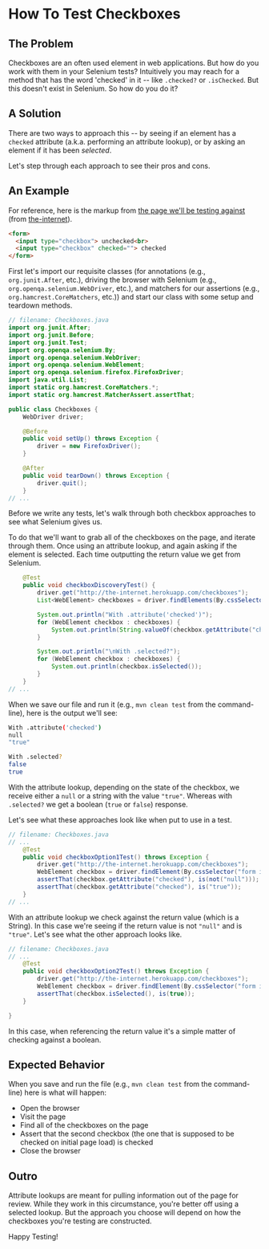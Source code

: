 # How To Test Checkboxes

## The Problem

Checkboxes are an often used element in web applications. But how do you work with them in your Selenium tests? Intuitively you may reach for a method that has the word 'checked' in it -- like `.checked?` or `.isChecked`. But this doesn't exist in Selenium. So how do you do it?

## A Solution

There are two ways to approach this -- by seeing if an element has a `checked` attribute (a.k.a. performing an attribute lookup), or by asking an element if it has been _selected_.

Let's step through each approach to see their pros and cons.

## An Example

For reference, here is the markup from [the page we'll be testing against](http://the-internet.herokuapp.com/checkboxes) (from [the-internet](https://github.com/tourdedave/the-internet)).

```html
<form>
  <input type="checkbox"> unchecked<br>
  <input type="checkbox" checked=""> checked
</form>
```

First let's import our requisite classes (for annotations (e.g., `org.junit.After`, etc.), driving the browser with Selenium (e.g., `org.openqa.selenium.WebDriver`, etc.), and matchers for our assertions (e.g., `org.hamcrest.CoreMatchers`, etc.)) and start our class with some setup and teardown methods.

```java
// filename: Checkboxes.java
import org.junit.After;
import org.junit.Before;
import org.junit.Test;
import org.openqa.selenium.By;
import org.openqa.selenium.WebDriver;
import org.openqa.selenium.WebElement;
import org.openqa.selenium.firefox.FirefoxDriver;
import java.util.List;
import static org.hamcrest.CoreMatchers.*;
import static org.hamcrest.MatcherAssert.assertThat;

public class Checkboxes {
    WebDriver driver;

    @Before
    public void setUp() throws Exception {
        driver = new FirefoxDriver();
    }

    @After
    public void tearDown() throws Exception {
        driver.quit();
    }
// ...
```

Before we write any tests, let's walk through both checkbox approaches to see what Selenium gives us.

To do that we'll want to grab all of the checkboxes on the page, and iterate through them. Once using an attribute lookup, and again asking if the element is selected. Each time outputting the return value we get from Selenium.

```java
    @Test
    public void checkboxDiscoveryTest() {
        driver.get("http://the-internet.herokuapp.com/checkboxes");
        List<WebElement> checkboxes = driver.findElements(By.cssSelector("input[type=\"checkbox\"]"));

        System.out.println("With .attribute('checked')");
        for (WebElement checkbox : checkboxes) {
            System.out.println(String.valueOf(checkbox.getAttribute("checked")));
        }

        System.out.println("\nWith .selected?");
        for (WebElement checkbox : checkboxes) {
            System.out.println(checkbox.isSelected());
        }
    }
// ...
```

When we save our file and run it (e.g., `mvn clean test` from the command-line), here is the output we'll see:

```sh
With .attribute('checked')
null
"true"

With .selected?
false
true
```

With the attribute lookup, depending on the state of the checkbox, we receive either a `null` or a string with the value `"true"`. Whereas with `.selected?` we get a boolean (`true` or `false`) response.

Let's see what these approaches look like when put to use in a test.

```java
// filename: Checkboxes.java
// ...
    @Test
    public void checkboxOption1Test() throws Exception {
        driver.get("http://the-internet.herokuapp.com/checkboxes");
        WebElement checkbox = driver.findElement(By.cssSelector("form input:nth-of-type(2)"));
        assertThat(checkbox.getAttribute("checked"), is(not("null")));
        assertThat(checkbox.getAttribute("checked"), is("true"));
    }
// ...
```

With an attribute lookup we check against the return value (which is a String). In this case we're seeing if the return value is not `"null"` and is `"true"`. Let's see what the other approach looks like.

```java
// filename: Checkboxes.java
// ...
    @Test
    public void checkboxOption2Test() throws Exception {
        driver.get("http://the-internet.herokuapp.com/checkboxes");
        WebElement checkbox = driver.findElement(By.cssSelector("form input:nth-of-type(2)"));
        assertThat(checkbox.isSelected(), is(true));
    }

}
```

In this case, when referencing the return value it's a simple matter of checking against a boolean.

## Expected Behavior

When you save and run the file (e.g., `mvn clean test` from the command-line) here is what will happen:

+ Open the browser
+ Visit the page
+ Find all of the checkboxes on the page
+ Assert that the second checkbox (the one that is supposed to be checked on initial page load) is checked
+ Close the browser

## Outro

Attribute lookups are meant for pulling information out of the page for review. While they work in this circumstance, you're better off using a selected lookup. But the approach you choose will depend on how the checkboxes you're testing are constructed. 

Happy Testing!
